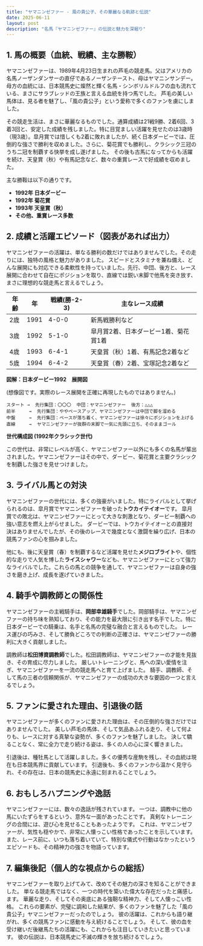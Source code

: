 ```yaml
---
title: "ヤマニンゼファー - 風の貴公子、その華麗なる軌跡と伝説"
date: 2025-06-11
layout: post
description: "名馬『ヤマニンゼファー』の伝説と魅力を深堀り"
---
```


## 1. 馬の概要（血統、戦績、主な勝鞍）

ヤマニンゼファーは、1989年4月23日生まれの芦毛の競走馬。父はアメリカの名馬ノーザンダンサーの直仔であるノーザンテースト、母はヤマニンサンデー。母方の血統には、日本競馬史に燦然と輝く名馬・シンボリルドルフの血も流れている、まさにサラブレッドの王族と言える血統を持つ馬でした。  芦毛の美しい馬体は、見る者を魅了し、「風の貴公子」という愛称で多くのファンを虜にしました。

その競走生活は、まさに華麗なるものでした。通算成績は21戦9勝、2着6回、3着3回と、安定した成績を残しました。特に目覚ましい活躍を見せたのは3歳時（現3歳）。皐月賞では惜しくも2着に敗れましたが、続く日本ダービーでは、圧倒的な強さで勝利を収めました。さらに、菊花賞でも勝利し、クラシック三冠のうち二冠を制覇する快挙を成し遂げました。  その後も古馬になってからも活躍を続け、天皇賞（秋）や有馬記念など、数々の重賞レースで好成績を収めました。

主な勝鞍は以下の通りです。

* **1992年 日本ダービー**
* **1992年 菊花賞**
* **1993年 天皇賞（秋）**
* **その他、重賞レース多数**


## 2. 成績と活躍エピソード（図表があれば出力）


ヤマニンゼファーの活躍は、単なる勝利の数だけではありませんでした。その走りには、独特の風格と魅力がありました。  スピードとスタミナを兼ね備え、どんな展開にも対応できる柔軟性を持っていました。先行、中団、後方と、レース展開に合わせて自在にポジションを取り、直線では鋭い末脚で他馬を突き放す、まさに理想的な競走馬と言えるでしょう。

| 年齢 | 年 | 戦績(勝-2-3) | 主なレース成績 |
|---|---|---|---|
| 2歳 | 1991 | 4-0-0 |  新馬戦勝利など |
| 3歳 | 1992 | 5-1-0 | 皐月賞2着、日本ダービー1着、菊花賞1着 |
| 4歳 | 1993 | 6-4-1 | 天皇賞（秋）1着、有馬記念2着など |
| 5歳 | 1994 | 6-4-2 |  天皇賞（春）2着、宝塚記念2着など |

**図解：日本ダービー1992　展開図**

(想像図です。実際のレース展開を正確に再現したものではありません。)

```
スタート →  先行集団：〇〇〇  中団：ヤマニンゼファー  後方：△△△
前半     →  先行集団：ややペースアップ、ヤマニンゼファーは中団で脚を溜める
中盤     →  先行集団：ペースが落ち着く、ヤマニンゼファーは徐々にポジションを上げる
直線     →  ヤマニンゼファーが抜群の末脚で一気に先頭に立ち、そのままゴール
```

**世代構成図 (1992年クラシック世代)**

この世代は、非常にレベルが高く、ヤマニンゼファー以外にも多くの名馬が輩出されました。ヤマニンゼファーはその中で、ダービー、菊花賞と主要クラシックを制覇した強さを見せつけました。


## 3. ライバル馬との対決

ヤマニンゼファーの世代には、多くの強豪がいました。特にライバルとして挙げられるのは、皐月賞でヤマニンゼファーを破った**トウカイテイオー**です。  皐月賞での敗北は、ヤマニンゼファーにとって大きな刺激となり、ダービー制覇への強い意志を燃え上がらせました。  ダービーでは、トウカイテイオーとの直接対決はありませんでしたが、その後のレースで幾度となく激闘を繰り広げ、日本の競馬ファンの心を掴みました。

他にも、後に天皇賞（春）を制覇するなど活躍を見せた**メジロブライト**や、個性的な走りで人気を博した**ライスシャワー**なども、ヤマニンゼファーにとって強力なライバルでした。これらの馬との競争を通して、ヤマニンゼファーは自身の強さを磨き上げ、成長を遂げていきました。


## 4. 騎手や調教師との関係性

ヤマニンゼファーの主戦騎手は、**岡部幸雄騎手**でした。岡部騎手は、ヤマニンゼファーの持ち味を熟知しており、その能力を最大限に引き出す名手でした。特に日本ダービーでの騎乗は、名手と名馬の完璧な融合と言えるものでした。  レース運びの巧みさ、そして勝負どころでの判断の正確さは、ヤマニンゼファーの勝利に大きく貢献しました。

調教師は**松田博資調教師**でした。松田調教師は、ヤマニンゼファーの才能を見抜き、その育成に尽力しました。  厳しいトレーニングと、馬への深い愛情を注ぎ、ヤマニンゼファーを一流の競走馬へと育て上げました。  騎手、調教師、そして馬の三者の信頼関係が、ヤマニンゼファーの成功の大きな要因の一つと言えるでしょう。


## 5. ファンに愛された理由、引退後の話

ヤマニンゼファーが多くのファンに愛された理由は、その圧倒的な強さだけではありませんでした。  美しい芦毛の馬体、そして気品あふれる走り、そして何よりも、レースに対する真摯な姿勢が、多くのファンを魅了しました。  決して驕ることなく、常に全力で走り続ける姿は、多くの人の心に深く響きました。

引退後は、種牡馬として活躍しました。多くの優秀な産駒を残し、その血統は現在も日本競馬界に貢献しています。  引退後も、多くのファンから温かく見守られ、その存在は、日本の競馬史に永遠に刻まれることでしょう。


## 6. おもしろハプニングや逸話

ヤマニンゼファーには、数々の逸話が残されています。  一つは、調教中に他の馬にいたずらをするという、意外な一面があったことです。  真剣なトレーニングの合間には、遊び心を見せることもあったようです。  これは、ヤマニンゼファーが、気性も穏やかで、非常に人懐っこい性格であったことを示しています。  また、レース前に、いつも落ち着いていて、特別な儀式や行動はなかったというエピソードも、その精神力の強さを物語っています。


## 7. 編集後記（個人的な視点からの総括）

ヤマニンゼファーを取り上げてみて、改めてその魅力の深さを知ることができました。  単なる競走馬ではなく、一つの時代を築いた偉大な存在だったと痛感します。  華麗な走り、そしてその奥底にある強靭な精神力、そして人懐っこい性格。  これらの要素が、完璧に調和した結果が、多くのファンを魅了した「風の貴公子」ヤマニンゼファーだったのでしょう。  彼の活躍は、これからも語り継がれ、多くの競馬ファンに感動を与え続けることでしょう。  そして、彼の血を受け継いだ後継馬たちの活躍にも、これからも注目していきたいと思っています。  彼の伝説は、日本競馬史に不滅の輝きを放ち続けるでしょう。
